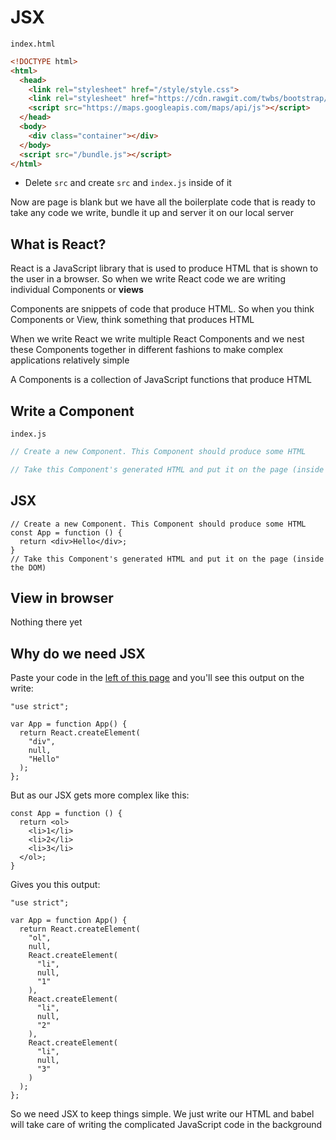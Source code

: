 # JSX

`index.html`

```html
<!DOCTYPE html>
<html>
  <head>
    <link rel="stylesheet" href="/style/style.css">
    <link rel="stylesheet" href="https://cdn.rawgit.com/twbs/bootstrap/48938155eb24b4ccdde09426066869504c6dab3c/dist/css/bootstrap.min.css">
    <script src="https://maps.googleapis.com/maps/api/js"></script>
  </head>
  <body>
    <div class="container"></div>
  </body>
  <script src="/bundle.js"></script>
</html>
```

* Delete `src` and create `src` and `index.js` inside of it

Now are page is blank but we have all the boilerplate code that is ready to take any code we write, bundle it up and server it on our local server

## What is React?
React is a JavaScript library that is used to produce HTML that is shown to the user in a browser. So when we write React code we are writing individual Components or **views** 

Components are snippets of code that produce HTML. So when you think Components or View, think something that produces HTML

When we write React we write multiple React Components and we nest these Components together in different fashions to make complex applications relatively simple

A Components is a collection of JavaScript functions that produce HTML

## Write a Component
`index.js`

```js
// Create a new Component. This Component should produce some HTML

// Take this Component's generated HTML and put it on the page (inside the DOM)
```

## JSX
```
// Create a new Component. This Component should produce some HTML
const App = function () {
  return <div>Hello</div>;
}
// Take this Component's generated HTML and put it on the page (inside the DOM)
```

## View in browser
Nothing there yet

## Why do we need JSX
Paste your code in the [left of this page](https://babeljs.io/repl/#) and you'll see this output on the write:

```
"use strict";

var App = function App() {
  return React.createElement(
    "div",
    null,
    "Hello"
  );
};
```

But as our JSX gets more complex like this:

```
const App = function () {
  return <ol>
    <li>1</li>
    <li>2</li>
    <li>3</li>
  </ol>;
}
```

Gives you this output:

```
"use strict";

var App = function App() {
  return React.createElement(
    "ol",
    null,
    React.createElement(
      "li",
      null,
      "1"
    ),
    React.createElement(
      "li",
      null,
      "2"
    ),
    React.createElement(
      "li",
      null,
      "3"
    )
  );
};
```

So we need JSX to keep things simple. We just write our HTML and babel will take care of writing the complicated JavaScript code in the background


